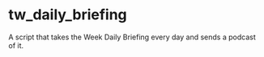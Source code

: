 # tw_daily_briefing
A script that takes the Week Daily Briefing every day and sends a podcast of it.
